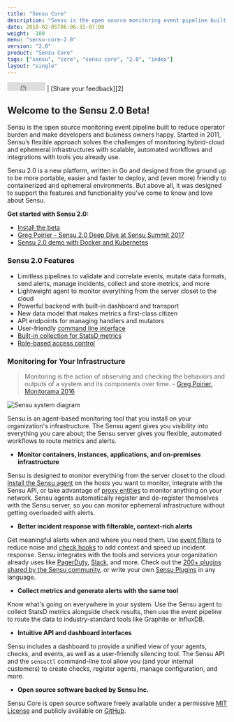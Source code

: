 ```yaml
---
title: "Sensu Core"
description: "Sensu is the open source monitoring event pipeline built to reduce operator burden and meet the challenges of monitoring hybrid-cloud and ephemeral infrastructures."
date: 2018-02-05T06:06:31-07:00
weight: -100
menu: "sensu-core-2.0"
version: "2.0"
product: "Sensu Core"
tags: ["sensu", "core", "sensu core", "2.0", "index"]
layout: "single"
---
```


<iframe src="https://ghbtns.com/github-btn.html?user=sensu&repo=sensu-go&type=star&count=true" frameborder="0" scrolling="0" width="87px" height="20px"></iframe> | [Share your feedback][2]

## Welcome to the Sensu 2.0 Beta!

Sensu is the open source monitoring event pipeline built to reduce operator burden and make developers and business owners happy.
Started in 2011, Sensu’s flexible approach solves the challenges of monitoring hybrid-cloud and ephemeral infrastructures with scalable, automated workflows and integrations with tools you already use.

Sensu 2.0 is a new platform, written in Go and designed from the ground up to be more portable, easier and faster to deploy, and (even more) friendly to containerized and ephemeral environments.
But above all, it was designed to support the features and functionality you’ve come to know and love about Sensu.

**Get started with Sensu 2.0:**

- [Install the beta][1]
- [Greg Poirier - Sensu 2.0 Deep Dive at Sensu Summit 2017](https://www.youtube.com/watch?v=mfOk0mOfkvA)
- [Sensu 2.0 demo with Docker and Kubernetes](https://github.com/portertech/sensu-demo)

### Sensu 2.0 Features

- Limitless pipelines to validate and correlate events, mutate data formats, send alerts, manage incidents, collect and store metrics, and more
- Lightweight agent to monitor everything from the server closet to the cloud
- Powerful backend with built-in dashboard and transport
- New data model that makes metrics a first-class citizen
- API endpoints for managing handlers and mutators
- User-friendly [command line interface][3]
- [Built-in collection for StatsD metrics][4]
- [Role-based access control][5]

### Monitoring for Your Infrastructure

> Monitoring is the action of observing and checking the behaviors and outputs of a system and its components over time. - [Greg Poirier, Monitorama 2016](https://vimeo.com/173610062)

<img alt="Sensu system diagram" src="/images/system-ce.png">

Sensu is an agent-based monitoring tool that you install on your organization's infrastructure.
The Sensu agent gives you visibility into everything you care about; the Sensu server gives you flexible, automated workflows to route metrics and alerts.

- **Monitor containers, instances, applications, and on-premises infrastructure**

Sensu is designed to monitor everything from the server closet to the cloud.
[Install the Sensu agent][15] on the hosts you want to monitor, integrate with the Sensu API, or take advantage of [proxy entities][17] to monitor anything on your network.
Sensu agents automatically register and de-register themselves with the Sensu server, so you can monitor ephemeral infrastructure without getting overloaded with alerts.

- **Better incident response with filterable, context-rich alerts**

Get meaningful alerts when and where you need them.
Use [event filters][18] to reduce noise and [check hooks][19] to add context and speed up incident response.
Sensu integrates with the tools and services your organization already uses like [PagerDuty][6], [Slack][7], and more.
Check out the [200+ plugins shared by the Sensu community][8], or write your own [Sensu Plugins][9] in any language.

- **Collect metrics and generate alerts with the same tool**

Know what's going on everywhere in your system.
Use the Sensu agent to collect StatsD metrics alongside check results, then use the event pipeline to route the data to industry-standard tools like Graphite or InfluxDB.

- **Intuitive API and dashboard interfaces**

Sensu includes a dashboard to provide a unified view of your agents, checks, and events, as well as a user-friendly silencing tool.
The Sensu API and the `sensuctl` command-line tool allow you (and your internal customers) to create checks, register agents, manage configuration, and more.

- **Open source software backed by Sensu Inc.**

Sensu Core is open source software freely available under a
permissive [MIT License][12] and publicly available on [GitHub][13].

[1]: getting-started/installation-and-configuration/
[2]: http://slack.sensu.io/
[3]: reference/sensuctl
[4]: guides/aggregate-metrics-statsd
[5]: reference/rbac
[6]: https://www.pagerduty.com
[7]: https://slack.com
[8]: https://github.com/sensu-plugins
[9]: /plugins/latest/reference/
[12]: https://github.com/sensu/sensu-go/blob/master/LICENSE
[13]: https://github.com/sensu/sensu-go
[15]: getting-started/installation-and-configuration
[17]: guides/monitor-external-resources
[18]: reference/filters
[19]: reference/hooks

